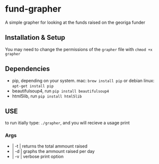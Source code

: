 # fund-grapher
A simple grapher for looking at the funds raised on the georiga funder

## Installation & Setup

You may need to change the permissions of the <code>grapher</code> file with <code>chmod +x grapher</code>

## Dependencies

* pip, depending on your system. mac: <code>brew install pip</code> or debian linux: <code>apt-get install pip</code> 
* beautifulsoup4, run <code>pip install beautifulsoup4</code>
* html5lib, run <code>pip install html5lib</code>

## USE

to run itially type: <code>./grapher</code>, and you will recieve a usage print

### Args
* | -t | returns the total ammount raised
* | -d | graphs the ammount raised per day
* | -v | verbose print option

